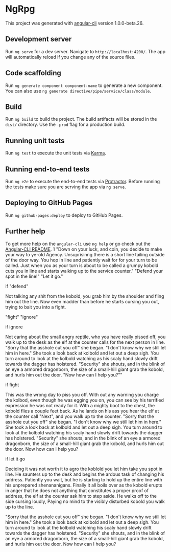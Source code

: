 # NgRpg

This project was generated with [angular-cli](https://github.com/angular/angular-cli) version 1.0.0-beta.26.

## Development server
Run `ng serve` for a dev server. Navigate to `http://localhost:4200/`. The app will automatically reload if you change any of the source files.

## Code scaffolding

Run `ng generate component component-name` to generate a new component. You can also use `ng generate directive/pipe/service/class/module`.

## Build

Run `ng build` to build the project. The build artifacts will be stored in the `dist/` directory. Use the `-prod` flag for a production build.

## Running unit tests

Run `ng test` to execute the unit tests via [Karma](https://karma-runner.github.io).

## Running end-to-end tests

Run `ng e2e` to execute the end-to-end tests via [Protractor](http://www.protractortest.org/).
Before running the tests make sure you are serving the app via `ng serve`.

## Deploying to GitHub Pages

Run `ng github-pages:deploy` to deploy to GitHub Pages.

## Further help

To get more help on the `angular-cli` use `ng help` or go check out the [Angular-CLI README](https://github.com/angular/angular-cli/blob/master/README.md).
1
"Down on your luck, and coin, you decide to make your way to ye-old Agency. Unsuprisinng there is a short line tailing outside of the door way.  You hop in line and patiently wait for for your turn to be called.  Just when you as your turn is about to be called a grumpy kobold cuts you in line and starts walking up to the service counter."
 "Defend your spot in the line!"  "Let it go."

if "defend"

Not talking any shit from the kobold, you grab him by the shoulder and fling him out the line.  Now even madder than before he starts cursing you out, trying to bait you into a fight.

"fight"  "ignore"

if ignore

 Not caring about the small angry reptile, who you have really pissed off, you walk up to the desk as the elf at the counter calls for the next person in line. "Sorry that the asshole cut you off" she began. "I don't know why we still let him in here." She took a look back at kolbold and let out a deep sigh.  You turn around to look at the kolbold watching  as his scaly hand slowly drift towards the dagger has holstered.  "Security" she shouts, and in the blink of an eye a armored dragonborn, the size of a small-hill giant grab  the kobold, and hurls him out the door. "Now how can I help you?""

 if fight

   This was the wrong day to piss you off.  With out any warning you charge the kolbod, even though he was egging you on, you can see by his terrified expression he was not ready for it. With a mighty boot to the chest, the kobold flies a couple feet back. As he lands on his ass you hear the elf at the counter call "Next", and you walk up to the counter. "Sorry that the asshole cut you off" she began. "I don't know why we still let him in here." She took a look back at kolbold and let out a deep sigh.  You turn around to look at the kolbold watching his scaly hand slowly drift towards the dagger has holstered.  "Security" she shouts, and in the blink of an eye a armored dragonborn, the size of a small-hill giant grab  the kobold, and hurls him out the door. Now how can I help you?

 if let it go

 Deciding it was not worth it to agro the koblold you let him take you spot in line. He saunters up to the desk and begins the ardous task of changing his address.  Patiently you wait, but he is starting to hold up the entire line with his unprepared shenananigans.  Finally it all boils over as the kobold erupts in anger that he does not anything that constitutes a proper proof of address, the elf at the counter ask him to step aside. He walks off to the side cursing loudly,  Paying no mind to the visibly disturbed kobold you walk up to the line.

 "Sorry that the asshole cut you off" she began. "I don't know why we still let him in here." She took a look back at kolbold and let out a deep sigh.  You turn around to look at the kolbold watching his scaly hand slowly drift towards the dagger has holstered.  "Security" she shouts, and in the blink of an eye a armored dragonborn, the size of a small-hill giant grab  the kobold, and hurls him out the door. Now how can I help you?
